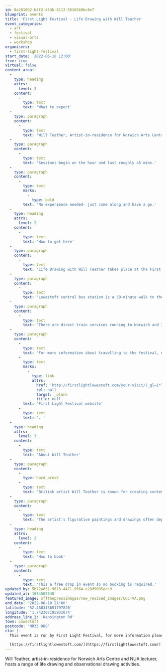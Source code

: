 ```yaml
---
id: 0a281092-b4f2-453b-8113-55165b9bc8e7
blueprint: events
title: 'First Light Festival - Life Drawing with Will Teather'
event_categories:
  - art
  - festival
  - visual-arts
  - workshop
organisers:
  - first-light-festival
start_date: '2022-06-18 12:00'
free: true
virtual: false
content_area:
  -
    type: heading
    attrs:
      level: 2
    content:
      -
        type: text
        text: 'What to expect'
  -
    type: paragraph
    content:
      -
        type: text
        text: 'Will Teather, Artist-in-residence for Norwich Arts Centre and NUA lecturer, hosts a range of life drawing and observational drawing activities. Sessions are drop-in throughout the day from 12:00 – 21:00.'
  -
    type: paragraph
    content:
      -
        type: text
        text: 'Sessions begin on the hour and last roughly 45 mins.'
  -
    type: paragraph
    content:
      -
        type: text
        marks:
          -
            type: bold
        text: 'No experience needed- just come along and have a go.'
  -
    type: heading
    attrs:
      level: 2
    content:
      -
        type: text
        text: 'How to get here'
  -
    type: paragraph
    content:
      -
        type: text
        text: 'Life Drawing with Will Teather takes place at the First Light Festival, NR33 0DG.'
  -
    type: paragraph
    content:
      -
        type: text
        text: 'Lowestoft central bus station is a 30-minute walk to the event site. For local services the X1, Coastal Clipper 99 and 103 stop at Kensington Road.'
  -
    type: paragraph
    content:
      -
        type: text
        text: 'There are direct train services running to Norwich and Ipswich, and on-going connections to Cambridge and London Liverpool Street. The last train from Lowestoft to Ipswich on Saturday is at 21:06. For Norwich, the last train departs Lowestoft at 23:30. For timetables, visit Greater Anglia.'
  -
    type: paragraph
    content:
      -
        type: text
        text: 'For more information about travelling to the festival, nearby car parks or access concerns please visit the '
      -
        type: text
        marks:
          -
            type: link
            attrs:
              href: 'http://firstlightlowestoft.com/your-visit/?_gl=1*lh6832*_ga*MTEyMjQ5MzkwMi4xNjU0NDU5ODYw*_ga_VNZBZ7KK2L*MTY1NDQ1OTg1OS4xLjEuMTY1NDQ1OTg5My4w&_ga=2.168758113.114446753.1654459861-1122493902.1654459860'
              rel: null
              target: _blank
              title: null
        text: 'First Light Festival website'
      -
        type: text
        text: '. '
  -
    type: heading
    attrs:
      level: 3
    content:
      -
        type: text
        text: 'About Will Teather'
  -
    type: paragraph
    content:
      -
        type: hard_break
      -
        type: text
        text: 'British artist Will Teather is known for creating contemporary images that reveal an adventurous imagination combined with a mastery of traditional skills.'
  -
    type: paragraph
    content:
      -
        type: text
        text: 'The artist’s figurative paintings and drawings often depict curious characters caught up in uncanny situations. Influenced by magical-realism and lifting motifs from diverse sources such as Flemish still life, baroque art and Weimar painters, the artist enters into conversation with the history of painting with the aim of bringing a present-day sensibility to the table.'
  -
    type: heading
    attrs:
      level: 2
    content:
      -
        type: text
        text: 'How to book'
  -
    type: paragraph
    content:
      -
        type: text
        text: 'This a free drop in event so no booking is required.'
updated_by: 5b72ad31-9613-4471-9564-e28d5005ecc0
updated_at: 1654505548
featured_image: offthepressimages/new_resized_images/LGC-VA.png
end_date: '2022-06-18 21:00'
latitude: '52.460313651797826'
longitude: '1.742307195931074'
address_line_2: 'Kensington Rd'
town: Lowestoft
postcode: 'NR33 0DG'
cta: |-
  This event is run by First Light Festival, for more information please get in touch via:

  [https://firstlightlowestoft.com/](https://firstlightlowestoft.com/)
---
```

Will Teather, artist-in-residence for Norwich Arts Centre and NUA lecturer, hosts a range of life drawing and observational drawing activities.